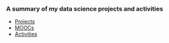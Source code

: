 ### A summary of my data science projects and activities
- [Projects](https://github.com/tkannab/Data-Science-Summary/blob/master/projects.md)
- [MOOCs](https://github.com/tkannab/Data-Science-Summary/blob/master/MOOCs.md)
- [Activities](https://github.com/tkannab/Data-Science-Summary/blob/master/Activities.md)
